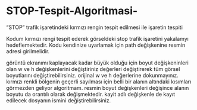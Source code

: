 # STOP-Tespit-Algoritmasi-
“STOP” trafik işaretindeki kırmızı rengin tespit edilmesi ile işaretin tespiti

 Kodum kırmızı rengi tespit ederek görseldeki stop trafik işaretini yakalamyı hedeflemektedir.
 Kodu kendinize uyarlamak için path değişkenine resmin adresi girilmelidir.

görüntü ekranımı kaplayacak kadar büyük olduğu için boyut değişkeninleri olan w ve h değişkenlerini değiştiriniz değerleri değiştirerek tüm görsel boyutlarını değiştirebilirsiniz.
orijinal w ve h değerlerine dokunmayınız.
kırmızı renkli bölgenin geçerli sayılması için belli bir alanın altındaki kısımları görmezden geliyor algoritmam. resmin boyut değişkenleri değişince alanın boyutu da orantılı olarak değişmektedir.
kayit adlı değişkenle de kayıt edilecek dosyanın ismini değiştirebilirsiniz.

